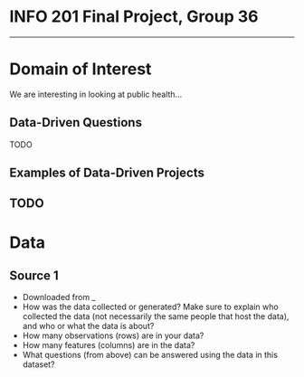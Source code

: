 # INFO 201 Final Project, Group 36
---
# Domain of Interest
We are interesting in looking at public health...

## Data-Driven Questions
TODO

## Examples of Data-Driven Projects
TODO
---
# Data
## Source 1
 - Downloaded from _
 - How was the data collected or generated? Make sure to explain who collected the data (not necessarily the same people that host the data), and who or what the data is about?
 - How many observations (rows) are in your data?
 - How many features (columns) are in the data?
 - What questions (from above) can be answered using the data in this dataset?


